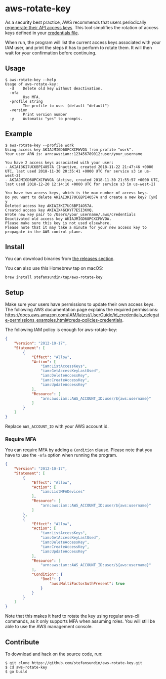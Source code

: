# aws-rotate-key

As a security best practice, AWS recommends that users periodically
[regenerate their API access keys](https://docs.aws.amazon.com/IAM/latest/UserGuide/id_credentials_access-keys.html#Using_RotateAccessKey).
This tool simplifies the rotation of access keys defined in your
[credentials file](https://docs.aws.amazon.com/cli/latest/userguide/cli-chap-getting-started.html#cli-multiple-profiles).

When run, the program will list the current access keys associated with your
IAM user, and print the steps it has to perform to rotate them.
It will then wait for your confirmation before continuing.

## Usage

```
$ aws-rotate-key --help
Usage of aws-rotate-key:
  -d	Delete old key without deactivation.
  -mfa
    	Use MFA.
  -profile string
    	The profile to use. (default "default")
  -version
    	Print version number
  -y	Automatic "yes" to prompts.
```

## Example

```
$ aws-rotate-key --profile work
Using access key AKIAJMIGD6UPCXCFWVOA from profile "work".
Your user ARN is: arn:aws:iam::123456789012:user/your_username

You have 2 access keys associated with your user:
- AKIAI3KI7UC6BPI4O57A (Inactive, created 2018-11-22 21:47:46 +0000 UTC, last used 2018-11-30 20:35:41 +0000 UTC for service s3 in us-west-2)
- AKIAJMIGD6UPCXCFWVOA (Active, created 2018-11-30 21:55:57 +0000 UTC, last used 2018-12-20 12:14:10 +0000 UTC for service s3 in us-west-2)

You have two access keys, which is the max number of access keys.
Do you want to delete AKIAI3KI7UC6BPI4O57A and create a new key? [yN] y
Deleted access key AKIAI3KI7UC6BPI4O57A.
Created access key AKIAIX46CKYT7E5I3KVQ.
Wrote new key pair to /Users/your_username/.aws/credentials
Deactivated old access key AKIAJMIGD6UPCXCFWVOA.
Please make sure this key is not used elsewhere.
Please note that it may take a minute for your new access key to propagate in the AWS control plane.
```

## Install

You can download binaries from [the releases section](https://github.com/stefansundin/aws-rotate-key/releases/latest).

You can also use this Homebrew tap on macOS:

```
brew install stefansundin/tap/aws-rotate-key
```

## Setup

Make sure your users have permissions to update their own access keys. The following AWS documentation page explains the required permissions: https://docs.aws.amazon.com/IAM/latest/UserGuide/id_credentials_delegate-permissions_examples.html#creds-policies-credentials.

The following IAM policy is enough for aws-rotate-key:

```json
{
    "Version": "2012-10-17",
    "Statement": [
        {
            "Effect": "Allow",
            "Action": [
                "iam:ListAccessKeys",
                "iam:GetAccessKeyLastUsed",
                "iam:DeleteAccessKey",
                "iam:CreateAccessKey",
                "iam:UpdateAccessKey"
            ],
            "Resource": [
                "arn:aws:iam::AWS_ACCOUNT_ID:user/${aws:username}"
            ]
        }
    ]
}
```

Replace `AWS_ACCOUNT_ID` with your AWS account id.

### Require MFA

You can require MFA by adding a `Condition` clause. Please note that you
have to use the `-mfa` option when running the program.

```json
{
    "Version": "2012-10-17",
    "Statement": [
        {
            "Effect": "Allow",
            "Action": [
                "iam:ListMFADevices"
            ],
            "Resource": [
                "arn:aws:iam::AWS_ACCOUNT_ID:user/${aws:username}"
            ]
        },
        {
            "Effect": "Allow",
            "Action": [
                "iam:ListAccessKeys",
                "iam:GetAccessKeyLastUsed",
                "iam:DeleteAccessKey",
                "iam:CreateAccessKey",
                "iam:UpdateAccessKey"
            ],
            "Resource": [
                "arn:aws:iam::AWS_ACCOUNT_ID:user/${aws:username}"
            ],
            "Condition": {
                "Bool": {
                    "aws:MultiFactorAuthPresent": true
                }
            }
        }
    ]
}
```

Note that this makes it hard to rotate the key using regular aws-cli commands,
as it only supports MFA when assuming roles. You will still be able to use
the AWS management console.

## Contribute

To download and hack on the source code, run:
```
$ git clone https://github.com/stefansundin/aws-rotate-key.git
$ cd aws-rotate-key
$ go build
```
